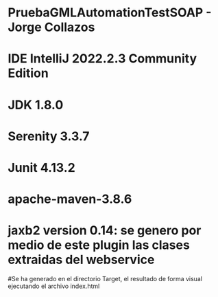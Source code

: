 # PruebaGMLAutomationTestSOAP - Jorge Collazos
# IDE IntelliJ 2022.2.3 Community Edition
# JDK 1.8.0
# Serenity 3.3.7
# Junit 4.13.2
# apache-maven-3.8.6
# jaxb2 version 0.14: se genero por medio de este plugin las clases extraidas del webservice
#Se ha generado en el directorio Target, el resultado de forma visual ejecutando el archivo index.html

